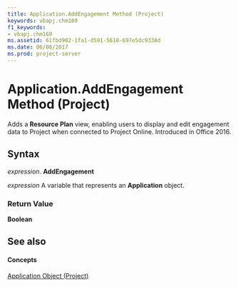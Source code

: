 ```yaml
---
title: Application.AddEngagement Method (Project)
keywords: vbapj.chm169
f1_keywords:
- vbapj.chm169
ms.assetid: 61fbd902-1fa1-d591-5618-697e5dc9338d
ms.date: 06/08/2017
ms.prod: project-server
---
```



# Application.AddEngagement Method (Project)

Adds a  **Resource Plan** view, enabling users to display and edit engagement data to Project when connected to Project Online. Introduced in Office 2016.


## Syntax

 _expression_. **AddEngagement**

 _expression_ A variable that represents an **Application** object.


### Return Value

 **Boolean**


## See also


#### Concepts


[Application Object (Project)](application-object-project.md)

